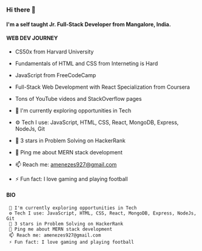 ### Hi there 👋


#### I'm a self taught Jr. Full-Stack Developer from Mangalore, India.


#### WEB DEV JOURNEY

-	CS50x from Harvard University
-	Fundamentals of HTML and CSS from Interneting is Hard
-	JavaScript from FreeCodeCamp
-	Full-Stack Web Development with React Specialization from Coursera
- Tons of YouTube videos and StackOverflow pages 


- 🏢 I'm currently exploring opportunities in Tech
- ⚙️ Tech I use: JavaScript, HTML, CSS, React, MongoDB, Express, NodeJs, Git
- 🌟 3 stars in Problem Solving on HackerRank
- 💬 Ping me about MERN stack development
- 📫 Reach me: amenezes927@gmail.com
- ⚡️ Fun fact: I love gaming and playing football

#### BIO




	 🏢 I'm currently exploring opportunities in Tech
	 ⚙️ Tech I use: JavaScript, HTML, CSS, React, MongoDB, Express, NodeJs, Git
	 🌟 3 stars in Problem Solving on HackerRank
	 💬 Ping me about MERN stack development
	 📫 Reach me: amenezes927@gmail.com
	 ⚡️ Fun fact: I love gaming and playing football
